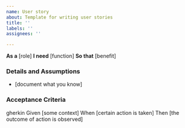 ```yaml
---
name: User story
about: Template for writing user stories
title: ''
labels: ''
assignees: ''

---
```


**As a** [role]
**I need** [function]
**So that** [benefit]

### Details and Assumptions
  * [document what you know]

### Acceptance Criteria
  gherkin
Given [some context]
When [certain action is taken]
Then [the outcome of action is observed]
